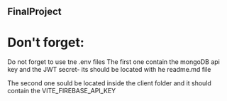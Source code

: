 ## FinalProject

# Don't forget:
Do not forget to use tne .env files
The first one contain the mongoDB api key and the JWT secret- its should be located with he readme.md file

The second one sould be located inside the client folder and it should contain the VITE_FIREBASE_API_KEY 

